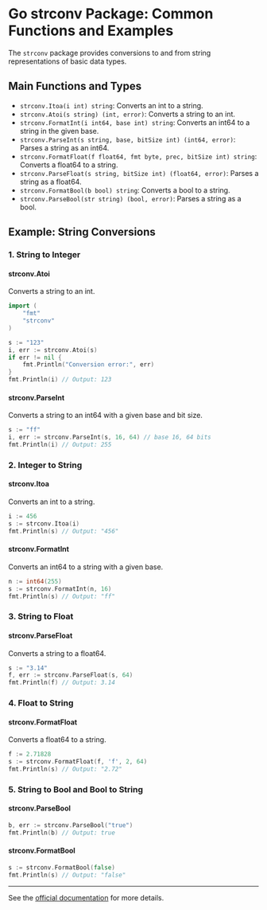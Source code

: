 # Go strconv Package: Common Functions and Examples

The `strconv` package provides conversions to and from string representations of basic data types.

## Main Functions and Types
- `strconv.Itoa(i int) string`: Converts an int to a string.
- `strconv.Atoi(s string) (int, error)`: Converts a string to an int.
- `strconv.FormatInt(i int64, base int) string`: Converts an int64 to a string in the given base.
- `strconv.ParseInt(s string, base, bitSize int) (int64, error)`: Parses a string as an int64.
- `strconv.FormatFloat(f float64, fmt byte, prec, bitSize int) string`: Converts a float64 to a string.
- `strconv.ParseFloat(s string, bitSize int) (float64, error)`: Parses a string as a float64.
- `strconv.FormatBool(b bool) string`: Converts a bool to a string.
- `strconv.ParseBool(str string) (bool, error)`: Parses a string as a bool.

## Example: String Conversions

### 1. String to Integer

#### strconv.Atoi
Converts a string to an int.
```go
import (
    "fmt"
    "strconv"
)

s := "123"
i, err := strconv.Atoi(s)
if err != nil {
    fmt.Println("Conversion error:", err)
}
fmt.Println(i) // Output: 123
```

#### strconv.ParseInt
Converts a string to an int64 with a given base and bit size.
```go
s := "ff"
i, err := strconv.ParseInt(s, 16, 64) // base 16, 64 bits
fmt.Println(i) // Output: 255
```

### 2. Integer to String

#### strconv.Itoa
Converts an int to a string.
```go
i := 456
s := strconv.Itoa(i)
fmt.Println(s) // Output: "456"
```

#### strconv.FormatInt
Converts an int64 to a string with a given base.
```go
n := int64(255)
s := strconv.FormatInt(n, 16)
fmt.Println(s) // Output: "ff"
```

### 3. String to Float

#### strconv.ParseFloat
Converts a string to a float64.
```go
s := "3.14"
f, err := strconv.ParseFloat(s, 64)
fmt.Println(f) // Output: 3.14
```

### 4. Float to String

#### strconv.FormatFloat
Converts a float64 to a string.
```go
f := 2.71828
s := strconv.FormatFloat(f, 'f', 2, 64)
fmt.Println(s) // Output: "2.72"
```

### 5. String to Bool and Bool to String

#### strconv.ParseBool
```go
b, err := strconv.ParseBool("true")
fmt.Println(b) // Output: true
```

#### strconv.FormatBool
```go
s := strconv.FormatBool(false)
fmt.Println(s) // Output: "false"
```

---

See the [official documentation](https://pkg.go.dev/strconv) for more details.
